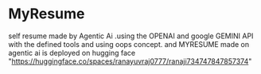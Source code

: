 # MyResume
self resume made by Agentic Ai .using the  OPENAI and google GEMINI API with the defined tools and using oops concept.
and MYRESUME made on agentic ai is deployed on hugging face "https://huggingface.co/spaces/ranayuvraj0777/ranaji734747847857374"
